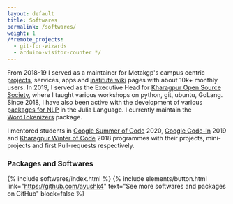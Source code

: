 ```yaml
---
layout: default
title: Softwares
permalink: /softwares/
weight: 1
/*remote_projects: 
  - git-for-wizards
  - arduino-visitor-counter */
---
```


From 2018-19 I served as a maintainer for Metakgp's campus centric <a href="https://github.com/metakgp">projects</a>, services, apps and <a href="https://wiki.metakgp.org">institute wiki</a> pages with about 10k+ monthly users. In 2019, I served as the Executive Head for <a href="https://kossiitkgp.org/">Kharagpur Open Source Society</a>, where I taught various workshops on python, git, ubuntu, GoLang. Since 2018, I have also been active with the development of various <a href="https://github.com/JuliaText">packages for NLP</a> in the Julia Language. I currently maintain the <a href="https://github.com/JuliaText/WordTokenizers.jl">WordTokenizers</a> package.

I mentored students in <a href="https://summerofcode.withgoogle.com/">Google Summer of Code</a> 2020, <a href="https://codein.withgoogle.com/archive/">Google Code-In</a> 2019 and <a href="https://github.com/kossiitkgp/kwoc-2018">Kharagpur Winter of Code</a> 2018 programmes with their projects, mini-projects and first Pull-requests respectively.

### Packages and Softwares
{% include softwares/index.html %}
{% include elements/button.html link="https://github.com/ayushk4" text="See more softwares and packages on GitHub" block=false %}
